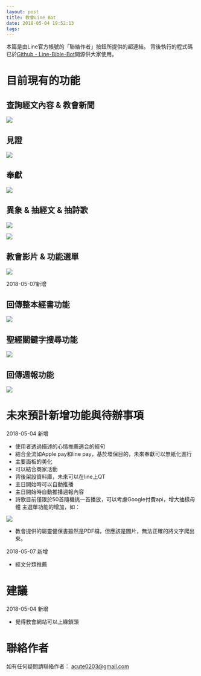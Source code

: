 ```yaml
---
layout: post
title: 教會Line Bot
date: 2018-05-04 19:52:13
tags:
---
```

本篇是由Line官方帳號的「聯絡作者」按鈕所提供的超連結。
背後執行的程式碼已於[Github - Line-Bible-Bot](https://github.com/acute0203/Line-Bible-Bot)開源供大家使用。
<!--more-->

# 目前現有的功能
## 查詢經文內容 & 教會新聞
![](/assets/2018-05-04-教會Line-Bot/function1.jpeg)
## 見證
![](/assets/2018-05-04-教會Line-Bot/function2.jpeg)
## 奉獻
![](/assets/2018-05-04-教會Line-Bot/function3.jpeg)
## 異象 & 抽經文 & 抽詩歌
![](/assets/2018-05-04-教會Line-Bot/function4.jpeg)

![](/assets/2018-05-04-教會Line-Bot/function5.jpeg)
## 教會影片 & 功能選單
![](/assets/2018-05-04-教會Line-Bot/function6.jpeg)

2018-05-07新增
## 回傳整本經書功能
![](/assets/2018-05-04-教會Line-Bot/search_by_book.jpeg)
## 聖經關鍵字搜尋功能
![](/assets/2018-05-04-教會Line-Bot/search_func.jpeg)
## 回傳週報功能
![](/assets/2018-05-04-教會Line-Bot/week_paper.jpeg)

# 未來預計新增功能與待辦事項

2018-05-04 新增
* 使用者透過描述的心情推薦適合的經句
* 結合金流如Apple pay和line pay，基於環保目的，未來奉獻可以無紙化進行
* 主要面板的美化
* 可以結合商家活動
* 背後架設資料庫，未來可以在line上QT
* 主日開始時可以自動推播
* 主日開始時自動推播週報內容
* 詩歌目前僅限於50首隨機挑一首播放，可以考慮Google付費api，增大抽樣母體
主選單功能的增加，如：

![](/assets/2018-05-04-教會Line-Bot/function-suggestion.png)

* 教會提供的屬靈健保書雖然是PDF檔，但應該是圖片，無法正確的將文字爬出來。

2018-05-07 新增
* 經文分類推薦

# 建議
2018-05-04 新增
* 覺得教會網站可以上綠鎖頭

# 聯絡作者
如有任何疑問請聯絡作者：
acute0203@gmail.com
